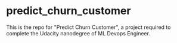 # predict_churn_customer
This is the repo for "Predict Churn Customer", a project required to complete the Udacity nanodegree of ML Devops Engineer.   
